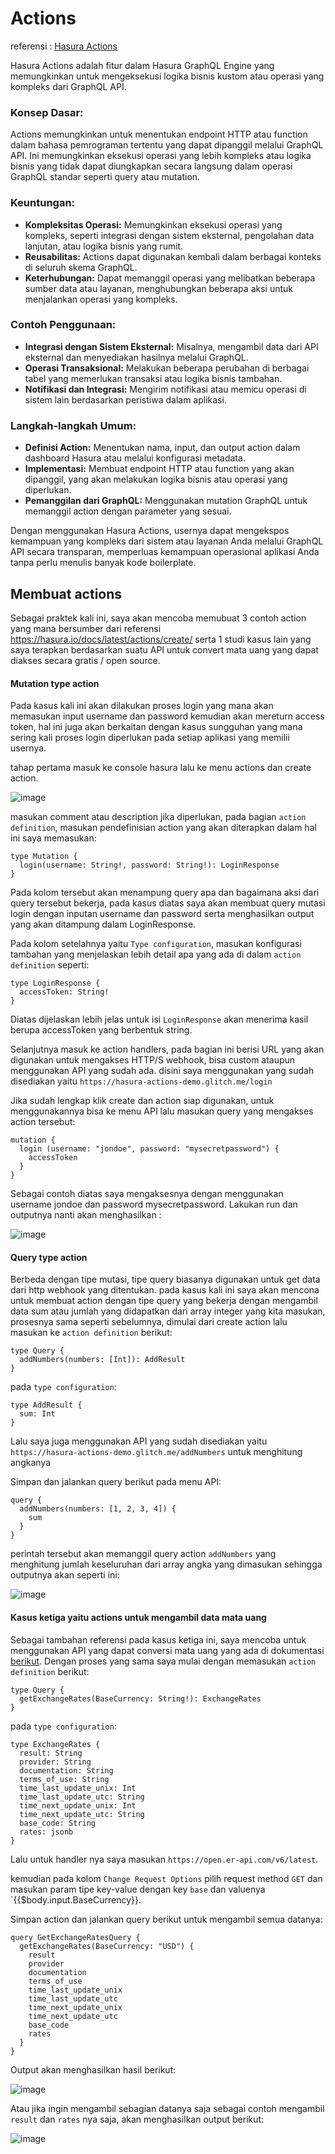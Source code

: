 # Actions

referensi : [Hasura Actions](https://hasura.io/docs/latest/actions/overview/)

Hasura Actions adalah fitur dalam Hasura GraphQL Engine yang memungkinkan untuk mengeksekusi logika bisnis kustom atau operasi yang kompleks dari GraphQL API. 

### Konsep Dasar:

Actions memungkinkan untuk menentukan endpoint HTTP atau function dalam bahasa pemrograman tertentu yang dapat dipanggil melalui GraphQL API.
Ini memungkinkan eksekusi operasi yang lebih kompleks atau logika bisnis yang tidak dapat diungkapkan secara langsung dalam operasi GraphQL standar seperti query atau mutation.

### Keuntungan:

* **Kompleksitas Operasi:** Memungkinkan eksekusi operasi yang kompleks, seperti integrasi dengan sistem eksternal, pengolahan data lanjutan, atau logika bisnis yang rumit.
* **Reusabilitas:** Actions dapat digunakan kembali dalam berbagai konteks di seluruh skema GraphQL.
* **Keterhubungan:** Dapat memanggil operasi yang melibatkan beberapa sumber data atau layanan, menghubungkan beberapa aksi untuk menjalankan operasi yang kompleks.

### Contoh Penggunaan:

* **Integrasi dengan Sistem Eksternal:** Misalnya, mengambil data dari API eksternal dan menyediakan hasilnya melalui GraphQL.
* **Operasi Transaksional:** Melakukan beberapa perubahan di berbagai tabel yang memerlukan transaksi atau logika bisnis tambahan.
* **Notifikasi dan Integrasi:** Mengirim notifikasi atau memicu operasi di sistem lain berdasarkan peristiwa dalam aplikasi.

### Langkah-langkah Umum:

* **Definisi Action:** Menentukan nama, input, dan output action dalam dashboard Hasura atau melalui konfigurasi metadata.
* **Implementasi:** Membuat endpoint HTTP atau function yang akan dipanggil, yang akan melakukan logika bisnis atau operasi yang diperlukan.
* **Pemanggilan dari GraphQL:** Menggunakan mutation GraphQL untuk memanggil action dengan parameter yang sesuai.

Dengan menggunakan Hasura Actions, usernya dapat mengekspos kemampuan yang kompleks dari sistem atau layanan Anda melalui GraphQL API secara transparan, memperluas kemampuan operasional aplikasi Anda tanpa perlu menulis banyak kode boilerplate.

## Membuat actions

Sebagai praktek kali ini, saya akan mencoba memubuat 3 contoh action yang mana bersumber dari referensi https://hasura.io/docs/latest/actions/create/ serta 1 studi kasus lain yang saya terapkan berdasarkan suatu API untuk convert mata uang yang dapat diakses secara gratis / open source.

#### Mutation type action

Pada kasus kali ini akan dilakukan proses login yang mana akan memasukan input username dan password kemudian akan mereturn access token, hal ini juga akan berkaitan dengan kasus sungguhan yang mana sering kali proses login diperlukan pada setiap aplikasi yang memilii usernya.

tahap pertama masuk ke console hasura lalu ke menu actions dan create action.

![image](https://github.com/ferdyansahalfariz/belajar-hasura/assets/96871156/7b599386-d450-41d0-b7b8-4dc151730734)

masukan comment atau description jika diperlukan, pada bagian `action definition`, masukan pendefinisian action yang akan diterapkan dalam hal ini saya memasukan:

```
type Mutation {
  login(username: String!, password: String!): LoginResponse
}
```
Pada kolom tersebut akan menampung query apa dan bagaimana aksi dari query tersebut bekerja, pada kasus diatas saya akan membuat query mutasi login dengan inputan username dan password serta menghasilkan output yang akan ditampung dalam LoginResponse.

Pada kolom setelahnya yaitu `Type configuration`, masukan konfigurasi tambahan yang menjelaskan lebih detail apa yang ada di dalam `action definition` seperti:

```
type LoginResponse {
  accessToken: String!
}
```

Diatas dijelaskan lebih jelas untuk isi `LoginResponse` akan menerima kasil berupa accessToken yang berbentuk string.

Selanjutnya masuk ke action handlers, pada bagian ini berisi URL yang akan digunakan untuk mengakses HTTP/S webhook, bisa custom ataupun menggunakan API yang sudah ada. disini saya menggunakan yang sudah disediakan yaitu `https://hasura-actions-demo.glitch.me/login`

Jika sudah lengkap klik create dan action siap digunakan, untuk menggunakannya bisa ke menu API lalu masukan query yang mengakses action tersebut:

```
mutation {
  login (username: "jondoe", password: "mysecretpassword") {
    accessToken
  }
}
```

Sebagai contoh diatas saya mengaksesnya dengan menggunakan username jondoe dan password mysecretpassword. Lakukan run dan outputnya nanti akan menghasilkan :

![image](https://github.com/ferdyansahalfariz/belajar-hasura/assets/96871156/36478df3-5706-4c83-b76f-f6f0ab23a3a7)

#### Query type action

Berbeda dengan tipe mutasi, tipe query biasanya digunakan untuk get data dari http webhook yang ditentukan. pada kasus kali ini saya akan mencona untuk membuat action dengan tipe query yang bekerja dengan mengambil data sum atau jumlah yang didapatkan dari array integer yang kita masukan, prosesnya sama seperti sebelumnya, dimulai dari create action lalu masukan ke `action definition` berikut:

```
type Query {
  addNumbers(numbers: [Int]): AddResult
}
```

pada `type configuration`:

```
type AddResult {
  sum: Int
}
```

Lalu saya juga menggunakan API yang sudah disediakan yaitu `https://hasura-actions-demo.glitch.me/addNumbers` untuk menghitung angkanya

Simpan dan jalankan query berikut pada menu API:

```
query {
  addNumbers(numbers: [1, 2, 3, 4]) {
    sum
  }
}
```

perintah tersebut akan memanggil query action `addNumbers` yang menghitung jumlah keseluruhan dari array angka yang dimasukan sehingga outputnya akan seperti ini:

![image](https://github.com/ferdyansahalfariz/belajar-hasura/assets/96871156/9a8a278a-82e5-4eaa-ab1e-0d917590ccc6)

#### Kasus ketiga yaitu actions untuk mengambil data mata uang

Sebagai tambahan referensi pada kasus ketiga ini, saya mencoba untuk menggunakan API yang dapat conversi mata uang yang ada di dokumentasi [berikut](https://www.exchangerate-api.com/docs/free). Dengan proses yang sama saya mulai dengan memasukan `action definition` berikut:

```
type Query {
  getExchangeRates(BaseCurrency: String!): ExchangeRates
}

```

pada `type configuration`:

```
type ExchangeRates {
  result: String
  provider: String
  documentation: String
  terms_of_use: String
  time_last_update_unix: Int
  time_last_update_utc: String
  time_next_update_unix: Int
  time_next_update_utc: String
  base_code: String
  rates: jsonb
}
```

Lalu untuk handler nya saya masukan `https://open.er-api.com/v6/latest`.

kemudian pada kolom `Change Request Options` pilih request method `GET` dan masukan param tipe key-value dengan key `base` dan valuenya `{{$body.input.BaseCurrency}}.

Simpan action dan jalankan query berikut untuk mengambil semua datanya:

```
query GetExchangeRatesQuery {
  getExchangeRates(BaseCurrency: "USD") {
    result
    provider
    documentation
    terms_of_use
    time_last_update_unix
    time_last_update_utc
    time_next_update_unix
    time_next_update_utc
    base_code
    rates
  }
}
```

Output akan menghasilkan hasil berikut:

![image](https://github.com/ferdyansahalfariz/belajar-hasura/assets/96871156/5e77a4c3-6c40-4d31-89ee-5811160c2e35)

Atau jika ingin mengambil sebagian datanya saja sebagai contoh mengambil `result` dan `rates` nya saja, akan menghasilkan output berikut:

![image](https://github.com/ferdyansahalfariz/belajar-hasura/assets/96871156/6c9438f8-e8c0-4409-af73-a856b3c895a7)



